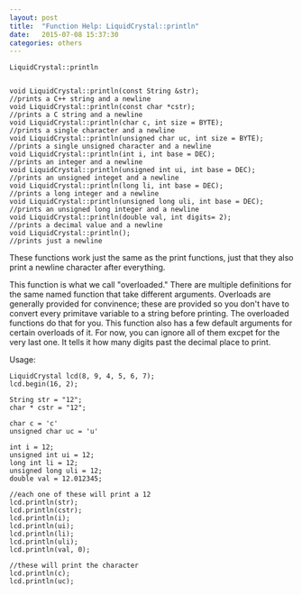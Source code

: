 ```yaml
---
layout: post
title:  "Function Help: LiquidCrystal::println"
date:   2015-07-08 15:37:30
categories: others
---
```


	LiquidCrystal::println


	void LiquidCrystal::println(const String &str);					//prints a C++ string and a newline
	void LiquidCrystal::println(const char *cstr);					//prints a C string and a newline
	void LiquidCrystal::println(char c, int size = BYTE);			//prints a single character and a newline
	void LiquidCrystal::println(unsigned char uc, int size = BYTE);	//prints a single unsigned character and a newline
	void LiquidCrystal::println(int i, int base = DEC);				//prints an integer and a newline
	void LiquidCrystal::println(unsigned int ui, int base = DEC);	//prints an unsigned integet and a newline
	void LiquidCrystal::println(long li, int base = DEC);			//prints a long integer and a newline
	void LiquidCrystal::println(unsigned long uli, int base = DEC);	//prints an unsigned long integer and a newline
	void LiquidCrystal::println(double val, int digits= 2);			//prints a decimal value and a newline
	void LiquidCrystal::println();									//prints just a newline

These functions work just the same as the print functions, just that they also print a newline character after everything.

This function is what we call "overloaded." There are multiple definitions for the same named function that take different arguments. Overloads are generally provided for convinence; these are provided so you don't have to convert every primitave variable to a string before printing. The overloaded functions do that for you.
This function also has a few default arguments for certain overloads of it. For now, you can ignore all of them excpet for the very last one. It tells it how many digits past the decimal place to print.

Usage:

	LiquidCrystal lcd(8, 9, 4, 5, 6, 7);
	lcd.begin(16, 2);

	String str = "12";
	char * cstr = "12";

	char c = 'c'
	unsigned char uc = 'u'

	int i = 12;
	unsigned int ui = 12;
	long int li = 12;
	unsigned long uli = 12;
	double val = 12.012345;

	//each one of these will print a 12
	lcd.println(str);
	lcd.println(cstr);
	lcd.println(i);
	lcd.println(ui);
	lcd.println(li);
	lcd.println(uli);
	lcd.println(val, 0);

	//these will print the character
	lcd.println(c);
	lcd.println(uc);


